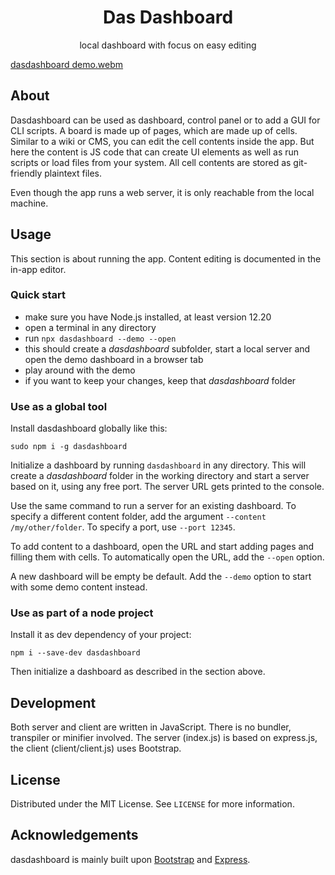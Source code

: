 
<p align="center">

  <h1 align="center">Das Dashboard</h1>

  <p align="center">
    local dashboard with focus on easy editing
    <br />
  </p>
</p>

[dasdashboard demo.webm](https://user-images.githubusercontent.com/10736677/200197206-2efe78dc-3c3b-4157-9c3f-3889d434dbb3.webm)


## About

Dasdashboard can be used as dashboard, control panel or to add a GUI for CLI scripts. A board is made up of pages, which are made up of cells. Similar to a wiki or CMS, you can edit the cell contents inside the app. But here the content is JS code that can create UI elements as well as run scripts or load files from your system. All cell contents are stored as git-friendly plaintext files.

Even though the app runs a web server, it is only reachable from the local machine.

## Usage

This section is about running the app. Content editing is documented in the in-app editor.

### Quick start

 * make sure you have Node.js installed, at least version 12.20
 * open a terminal in any directory
 * run `npx dasdashboard --demo --open`
 * this should create a *dasdashboard* subfolder, start a local server and open the demo dashboard in a browser tab
 * play around with the demo
 * if you want to keep your changes, keep that *dasdashboard* folder

### Use as a global tool

Install dasdashboard globally like this:
```
sudo npm i -g dasdashboard
```

Initialize a dashboard by running `dasdashboard` in any directory. This will create a *dasdashboard* folder in the working directory and start a server based on it, using any free port. The server URL gets printed to the console.

Use the same command to run a server for an existing dashboard. To specify a different content folder, add the argument `--content /my/other/folder`. To specify a port, use `--port 12345`.

To add content to a dashboard, open the URL and start adding pages and filling them with cells. To automatically open the URL, add the `--open` option.

A new dashboard will be empty be default. Add the `--demo` option to start with some demo content instead.


### Use as part of a node project

Install it as dev dependency of your project:
```
npm i --save-dev dasdashboard
```

Then initialize a dashboard as described in the section above.

## Development

Both server and client are written in JavaScript. There is no bundler, transpiler or minifier involved. The server (index.js) is based on express.js, the client (client/client.js) uses Bootstrap.

## License

Distributed under the MIT License. See `LICENSE` for more information.

## Acknowledgements

dasdashboard is mainly built upon [Bootstrap](https://github.com/twbs/bootstrap) and [Express](https://github.com/expressjs/express).
